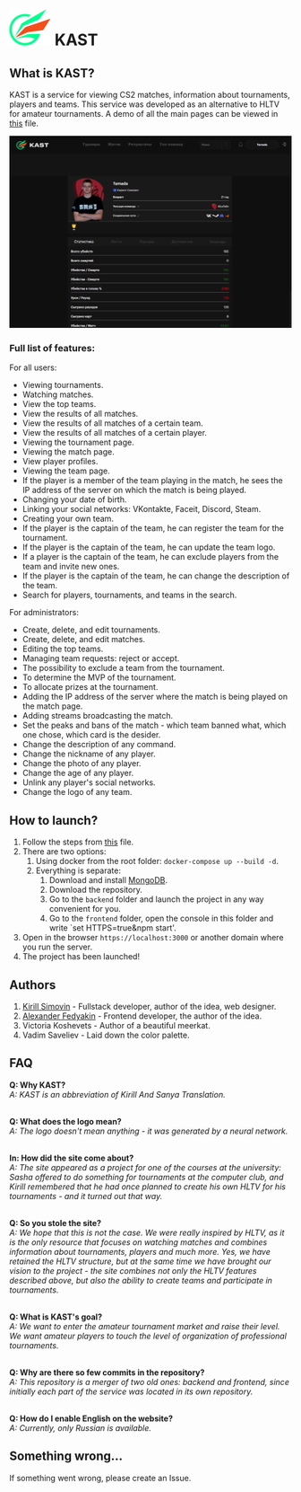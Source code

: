 # ![KAST logo](https://github.com/Tamada4a/KAST/blob/main/frontend/public/kast.svg) KAST

## What is KAST?
KAST is a service for viewing CS2 matches, information about tournaments, players and teams. This service was developed as an alternative to HLTV for amateur tournaments.
A demo of all the main pages can be viewed in <a href="https://github.com/Tamada4a/KAST/blob/main/docs/en/PagesDemo.md ">this</a> file.

![Player Profile](https://github.com/Tamada4a/KAST/blob/main/assets/1.%20Player%20profile.png)

### Full list of features:
For all users:<ul>
<li>Viewing tournaments.</li>
<li>Watching matches.</li>
<li>View the top teams.</li>
<li>View the results of all matches.</li>
<li>View the results of all matches of a certain team.</li>
<li>View the results of all matches of a certain player.</li>
<li>Viewing the tournament page.</li>
<li>Viewing the match page.</li>
<li>View player profiles.</li>
<li>Viewing the team page.</li>
<li>If the player is a member of the team playing in the match, he sees the IP address of the server on which the match is being played.</li>
<li>Changing your date of birth.</li>
<li>Linking your social networks: VKontakte, Faceit, Discord, Steam.</li>
<li>Creating your own team.</li>
<li>If the player is the captain of the team, he can register the team for the tournament.</li>
<li>If the player is the captain of the team, he can update the team logo.</li>
<li>If a player is the captain of the team, he can exclude players from the team and invite new ones.</li>
<li>If the player is the captain of the team, he can change the description of the team.</li>
<li>Search for players, tournaments, and teams in the search.</li>
</ul>

For administrators:<ul>
<li>Create, delete, and edit tournaments.</li>
<li>Create, delete, and edit matches.</li>
<li>Editing the top teams.</li>
<li>Managing team requests: reject or accept.</li>
<li>The possibility to exclude a team from the tournament.</li>
<li>To determine the MVP of the tournament.</li>
<li>To allocate prizes at the tournament.</li>
<li>Adding the IP address of the server where the match is being played on the match page.</li>
<li>Adding streams broadcasting the match.</li>
<li>Set the peaks and bans of the match - which team banned what, which one chose, which card is the desider.</li>
<li>Change the description of any command.</li>
<li>Change the nickname of any player.</li>
<li>Change the photo of any player.</li>
<li>Change the age of any player.</li>
<li>Unlink any player's social networks.</li>
<li>Change the logo of any team.</li>
</ul>

## How to launch?
1. Follow the steps from <a href="https://github.com/Tamada4a/KAST/blob/main/docs/en/BeforeStart.md">this</a> file.
2. There are two options:
   1. Using docker from the root folder: `docker-compose up --build -d`.
   2. Everything is separate:
      1. Download and install <a href="https://www.mongodb.com/">MongoDB</a>.
      2. Download the repository.
      3. Go to the `backend` folder and launch the project in any way convenient for you.
      4. Go to the `frontend` folder, open the console in this folder and write `set HTTPS=true&npm start'.
3. Open in the browser `https://localhost:3000` or another domain where you run the server.
4. The project has been launched!

## Authors
1. <a href="https://github.com/Tamada4a">Kirill Simovin</a> - Fullstack developer, author of the idea, web designer.
2. <a href="https://github.com/ugly4">Alexander Fedyakin</a> - Frontend developer, the author of the idea.
3. Victoria Koshevets - Author of a beautiful meerkat.
4. Vadim Saveliev - Laid down the color palette.

## FAQ
<b>Q: Why KAST?</b>  
<i>A: KAST is an abbreviation of Kirill And Sanya Translation.</i><br></br>

<b>Q: What does the logo mean?</b>  
<i>A: The logo doesn't mean anything - it was generated by a neural network.</i><br></br>

<b>In: How did the site come about?</b>  
<i>A: The site appeared as a project for one of the courses at the university: Sasha offered to do something for tournaments at the computer club, and Kirill remembered that he had once planned to create his own HLTV for his tournaments - and it turned out that way.</i><br></br>

<b>Q: So you stole the site?</b>  
<i>A: We hope that this is not the case. We were really inspired by HLTV, as it is the only resource that focuses on watching matches and combines information about tournaments, players and much more. Yes, we have retained the HLTV structure, but at the same time we have brought our vision to the project - the site combines not only the HLTV features described above, but also the ability to create teams and participate in tournaments.</i><br></br>

<b>Q: What is KAST's goal?</b>  
<i>A: We want to enter the amateur tournament market and raise their level. We want amateur players to touch the level of organization of professional tournaments.</i><br></br>

<b>Q: Why are there so few commits in the repository?</b>  
<i>A: This repository is a merger of two old ones: backend and frontend, since initially each part of the service was located in its own repository.</i><br></br>

<b>Q: How do I enable English on the website?</b>  
<i>A: Currently, only Russian is available.</i>

## Something wrong...
If something went wrong, please create an Issue.
